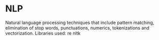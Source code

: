 # NLP
Natural language processing techniques that include pattern matching, elimination of stop words, punctuations, numerics, tokenizations and vectorization.
Libraries used:
re
nltk

